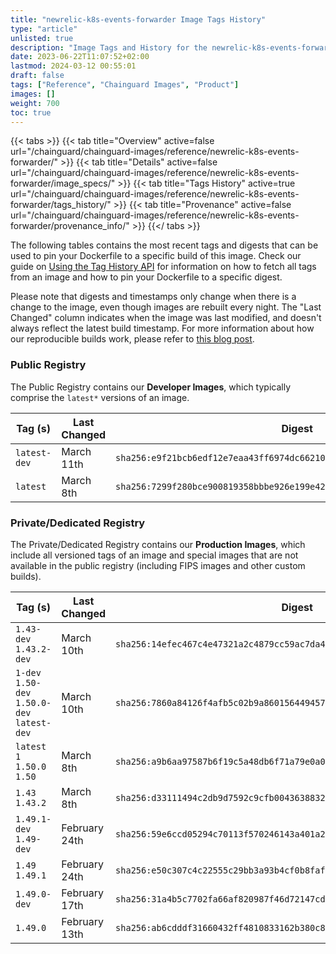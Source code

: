 ```yaml
---
title: "newrelic-k8s-events-forwarder Image Tags History"
type: "article"
unlisted: true
description: "Image Tags and History for the newrelic-k8s-events-forwarder Chainguard Image"
date: 2023-06-22T11:07:52+02:00
lastmod: 2024-03-12 00:55:01
draft: false
tags: ["Reference", "Chainguard Images", "Product"]
images: []
weight: 700
toc: true
---
```


{{< tabs >}}
{{< tab title="Overview" active=false url="/chainguard/chainguard-images/reference/newrelic-k8s-events-forwarder/" >}}
{{< tab title="Details" active=false url="/chainguard/chainguard-images/reference/newrelic-k8s-events-forwarder/image_specs/" >}}
{{< tab title="Tags History" active=true url="/chainguard/chainguard-images/reference/newrelic-k8s-events-forwarder/tags_history/" >}}
{{< tab title="Provenance" active=false url="/chainguard/chainguard-images/reference/newrelic-k8s-events-forwarder/provenance_info/" >}}
{{</ tabs >}}

The following tables contains the most recent tags and digests that can be used to pin your Dockerfile to a specific build of this image. Check our guide on [Using the Tag History API](/chainguard/chainguard-images/using-the-tag-history-api/) for information on how to fetch all tags from an image and how to pin your Dockerfile to a specific digest.

Please note that digests and timestamps only change when there is a change to the image, even though images are rebuilt every night. The "Last Changed" column indicates when the image was last modified, and doesn't always reflect the latest build timestamp. For more information about how our reproducible builds work, please refer to [this blog post](https://www.chainguard.dev/unchained/reproducing-chainguards-reproducible-image-builds).

### Public Registry
The Public Registry contains our **Developer Images**, which typically comprise the `latest*` versions of an image.

| Tag (s)       | Last Changed | Digest                                                                    |
|---------------|--------------|---------------------------------------------------------------------------|
|  `latest-dev` | March 11th   | `sha256:e9f21bcb6edf12e7eaa43ff6974dc66210d8fdba3a7b56cd49354b6c7cb0609b` |
|  `latest`     | March 8th    | `sha256:7299f280bce900819358bbbe926e199e428852605b23a91e6f3223de22d9b933` |


### Private/Dedicated Registry
The Private/Dedicated Registry contains our **Production Images**, which include all versioned tags of an image and special images that are not available in the public registry (including FIPS images and other custom builds).

| Tag (s)                                       | Last Changed  | Digest                                                                    |
|-----------------------------------------------|---------------|---------------------------------------------------------------------------|
|  `1.43-dev` `1.43.2-dev`                      | March 10th    | `sha256:14efec467c4e47321a2c4879cc59ac7da480ec202cc038e8679ebb397e3975d8` |
|  `1-dev` `1.50-dev` `1.50.0-dev` `latest-dev` | March 10th    | `sha256:7860a84126f4afb5c02b9a860156449457d6918c6a31c4cc27cfaf0a1a400847` |
|  `latest` `1` `1.50.0` `1.50`                 | March 8th     | `sha256:a9b6aa97587b6f19c5a48db6f71a79e0a01ff12baa73dc526a918edcbf47b3aa` |
|  `1.43` `1.43.2`                              | March 8th     | `sha256:d33111494c2db9d7592c9cfb0043638832f603db2a3796d0fa9a9424cfcfbef7` |
|  `1.49.1-dev` `1.49-dev`                      | February 24th | `sha256:59e6ccd05294c70113f570246143a401a23a8d5c2b60c2433c2d3be60881b160` |
|  `1.49` `1.49.1`                              | February 24th | `sha256:e50c307c4c22555c29bb3a93b4cf0b8faf10e2a277f7c1a6236cd8e5a9db292f` |
|  `1.49.0-dev`                                 | February 17th | `sha256:31a4b5c7702fa66af820987f46d72147cd28a2a97ce6e89c80e1f24f34a91ff6` |
|  `1.49.0`                                     | February 13th | `sha256:ab6cdddf31660432ff4810833162b380c8b98b8a2ddac71c7e95d34eb4a352fb` |

